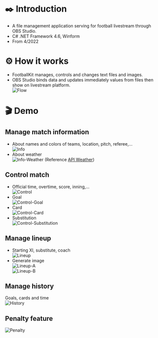 # ✒️ Introduction
* A file management application serving for football livestream through OBS Studio.
* C# .NET Framework 4.6, Winform 
* From 4/2022
# ⚙️ How it works
* FootballKit manages, controls and changes text files and images.
* OBS Studio binds data and updates immediately values from files then show on livestream platform.<br>
![Flow](Demo/Images/Flow.png)
# 🎬 Demo
## Manage match information
* About names and colors of teams, location, pitch, referee,...<br>
![Info](Demo/Images/Info.png)
* About weather<br>
![Info-Weather](Demo/Images/Info-Weather.png)
(Reference [API Weather](https://openweathermap.org/current))
## Control match
* Official time, overtime, score, inning,...<br>
![Control](Demo/Images/Control.png)
* Goal<br>
![Control-Goal](Demo/Images/Control-Goal.png)
* Card<br>
![Control-Card](Demo/Images/Control-Card.png)
* Substitution<br>
![Control-Substitution](Demo/Images/Control-Substitution.png)
## Manage lineup
* Starting XI, substitute, coach<br>
![Lineup](Demo/Images/Lineup.png)
* Generate image<br>
![Lineup-A](Demo/Images/Lineup-A.png)<br>
![Lineup-B](Demo/Images/Lineup-B.png)
## Manage history
Goals, cards and time<br>
![History](Demo/Images/History.png)
## Penalty feature
![Penalty](Demo/Images/Penalty.png)
